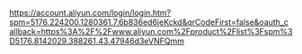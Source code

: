 https://account.aliyun.com/login/login.htm?spm=5176.224200.1280361.7.6b836ed6jeKckd&qrCodeFirst=false&oauth_callback=https%3A%2F%2Fwww.aliyun.com%2Fproduct%2Flist%3Fspm%3D5176.8142029.388261.43.47946d3eVNFQmm 
